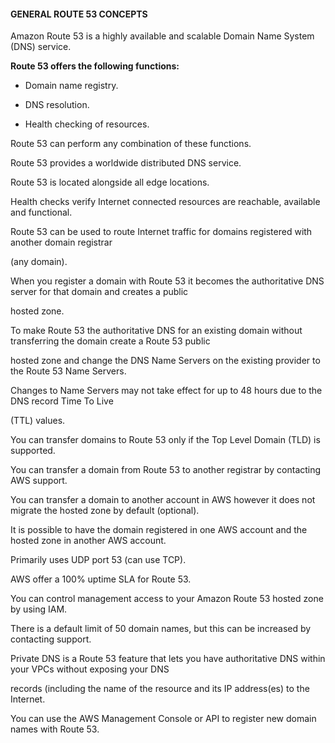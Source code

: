 #### GENERAL ROUTE 53 CONCEPTS


Amazon Route 53 is a highly available and scalable Domain Name System (DNS) service.


**Route 53 offers the following functions:**


- Domain name registry.

- DNS resolution.

- Health checking of resources.


Route 53 can perform any combination of these functions.


Route 53 provides a worldwide distributed DNS service.


Route 53 is located alongside all edge locations.


Health checks verify Internet connected resources are reachable, available and functional.


Route 53 can be used to route Internet traffic for domains registered with another domain registrar

(any domain).


When you register a domain with Route 53 it becomes the authoritative DNS server for that domain and creates a public

hosted zone.


To make Route 53 the authoritative DNS for an existing domain without transferring the domain create a Route 53 public

hosted zone and change the DNS Name Servers on the existing provider to the Route 53 Name Servers.


Changes to Name Servers may not take effect for up to 48 hours due to the DNS record Time To Live

(TTL) values.


You can transfer domains to Route 53 only if the Top Level Domain (TLD) is supported.


You can transfer a domain from Route 53 to another registrar by contacting AWS support.


You can transfer a domain to another account in AWS however it does not migrate the hosted zone by default (optional).


It is possible to have the domain registered in one AWS account and the hosted zone in another AWS account.


Primarily uses UDP port 53 (can use TCP).


AWS offer a 100% uptime SLA for Route 53.


You can control management access to your Amazon Route 53 hosted zone by using IAM.


There is a default limit of 50 domain names, but this can be increased by contacting support.


Private DNS is a Route 53 feature that lets you have authoritative DNS within your VPCs without exposing your DNS

records (including the name of the resource and its IP address(es) to the Internet.


You can use the AWS Management Console or API to register new domain names with Route 53.

